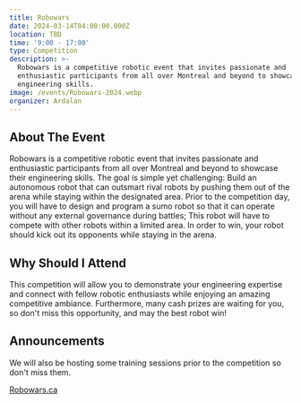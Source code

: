 ```yaml
---
title: Robowars
date: 2024-03-14T04:00:00.000Z
location: TBD
time: '9:00 - 17:00'
type: Competition
description: >-
  Robowars is a competitive robotic event that invites passionate and
  enthusiastic participants from all over Montreal and beyond to showcase their
  engineering skills.
image: /events/Robowars-2024.webp
organizer: Ardalan
---
```


## About The Event

Robowars is a competitive robotic event that invites passionate and enthusiastic participants from all over Montreal and beyond to showcase their engineering skills. The goal is simple yet challenging: Build an autonomous robot that can outsmart rival robots by pushing them out of the arena while staying within the designated area. Prior to the competition day, you will have to design and program a sumo robot so that it can operate without any external governance during battles; This robot will have to compete with other robots within a limited area. In order to win, your robot should kick out its opponents while staying in the arena.

## Why Should I Attend

This competition will allow you to demonstrate your engineering expertise and connect with fellow robotic enthusiasts while enjoying an amazing competitive ambiance. Furthermore, many cash prizes are waiting for you, so don't miss this opportunity, and may the best robot win!

## Announcements

We will also be hosting some training sessions prior to the competition so don't miss them.

[Robowars.ca](https://www.robowars.ca)
